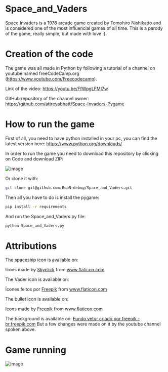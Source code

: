 # Space_and_Vaders
Space Invaders is a 1978 arcade game created by Tomohiro Nishikado and is considered one of the most influencial games of all time. This is a parody of the game, really simple, but made with love :).

# Creation of the code
The game was all made in Python by following a tutorial of a channel on youtube named freeCodeCamp.org (https://www.youtube.com/Freecodecamp).


Link of the video: https://youtu.be/FfWpgLFMI7w


GitHub repository of the channel owner: https://github.com/attreyabhatt/Space-Invaders-Pygame

# How to run the game

First of all, you need to have python installed in your pc, you can find the latest version here: https://www.python.org/downloads/

In order to run the game you need to download this repository by clicking on Code and download ZIP:

![image](https://user-images.githubusercontent.com/54671133/129487878-54c4b102-f98c-4a56-91cb-65abb5ede0fd.png)

Or clone it with:
```sh
git clone git@github.com:RuaN-debug/Space_and_Vaders.git
```

Then all you have to do is install the pygame:
```sh
pip install -r requirements
```
And run the Space_and_Vaders.py file:
```sh
python Space_and_Vaders.py
```

# Attributions

The spaceship icon is available on: <div>Icons made by <a href="https://www.flaticon.com/authors/skyclick" title="Skyclick">Skyclick</a> from <a href="https://www.flaticon.com/" title="Flaticon">www.flaticon.com</a></div>

The Vader icon is available on: <div>Ícones feitos por <a href="https://www.freepik.com" title="Freepik">Freepik</a> from <a href="https://www.flaticon.com/br/" title="Flaticon">www.flaticon.com</a></div>

The bullet icon is available on: <div>Icons made by <a href="http://www.freepik.com" title="Freepik">Freepik</a> from <a href="https://www.flaticon.com/" title="Flaticon">www.flaticon.com</a></div>

The background is available on: <a href="https://br.freepik.com/vetores/fundo">Fundo vetor criado por freepik - br.freepik.com</a>
But a few changes were made on it by the youtube channel spoken above.

# Game running

![image](https://user-images.githubusercontent.com/54671133/129488021-3f702517-031a-4595-b59e-79245f1d1686.png)
